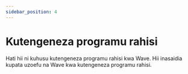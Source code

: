 ```yaml
---
sidebar_position: 4
---
```


# Kutengeneza programu rahisi

Hati hii ni kuhusu kutengeneza programu rahisi kwa Wave. Hii inasaidia kupata uzoefu na Wave kwa kutengeneza programu rahisi.